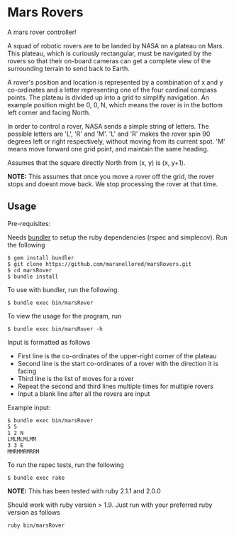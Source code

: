 Mars Rovers
===========

A mars rover controller! 

A squad of robotic rovers are to be landed by NASA on a plateau on Mars. 
This plateau, which is curiously rectangular, must be navigated by the rovers so that their on-board cameras can get a complete view of the surrounding terrain to send back to Earth. 

A rover's position and location is represented by a combination of x and y co-ordinates and a letter representing one of the four cardinal compass points. 
The plateau is divided up into a grid to simplify navigation. An example position might be 0, 0, N, which means the rover is in the bottom left corner and facing North. 

In order to control a rover, NASA sends a simple string of letters. 
The possible letters are 'L', 'R' and 'M'. 'L' and 'R' makes the rover spin 90 degrees left or right respectively, without moving from its current spot. 'M' means move forward one grid point, and maintain the same heading. 

Assumes that the square directly North from (x, y) is (x, y+1). 

**NOTE:**
This assumes that once you move a rover off the grid, the rover stops and doesnt move back. We stop processing the rover at that time. 

Usage
-----
Pre-requisites: 

Needs [bundler](http://bundler.io) to setup the ruby dependencies (rspec and simplecov). Run the following
```
$ gem install bundler
$ git clone https://github.com/maranellored/marsRovers.git 
$ cd marsRover
$ bundle install
```

To use with bundler, run the following.
```
$ bundle exec bin/marsRover
```
To view the usage for the program, run
```
$ bundle exec bin/marsRover -h
```
Input is formatted as follows
- First line is the co-ordinates of the upper-right corner of the plateau
- Second line is the start co-ordinates of a rover with the direction it is facing
- Third line is the list of moves for a rover
- Repeat the second and third lines multiple times for multiple rovers
- Input a blank line after all the rovers are input

Example input:
```
$ bundle exec bin/marsRover
5 5
1 2 N
LMLMLMLMM
3 3 E
MMRMMRMRRM
```
To run the rspec tests, run the following
```
$ bundle exec rake
```

**NOTE:** This has been tested with ruby 2.1.1 and 2.0.0

Should work with ruby version > 1.9. Just run with your preferred ruby version as follows
```
ruby bin/marsRover
```
